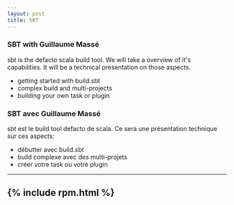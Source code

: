 ```yaml
---
layout: post
title: SBT
---
```


### SBT with Guillaume Massé

sbt is the defacto scala build tool. We will take a overview of it's capabilities. It will be a technical presentation on those aspects.

* getting started with build.sbt
* complex build and multi-projects
* building your own task or plugin

### SBT avec Guillaume Massé

sbt est le build tool defacto de scala. Ce sera une présentation technique sur ces aspects:

* débutter avec build.sbt
* build complexe avec des multi-projets
* créer votre task ou votre plugin

---
{% include rpm.html %}
---